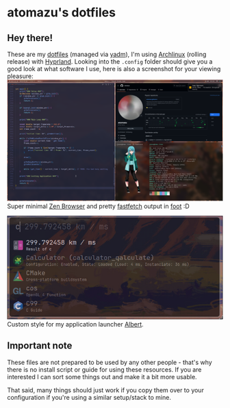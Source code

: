 # atomazu's dotfiles
## Hey there!
These are my [dotfiles](https://wiki.archlinux.org/title/Dotfiles) (managed via [yadm](https://yadm.io/)), I'm using [Archlinux](https://archlinux.org/) (rolling release) with [Hyprland](https://hyprland.org/).
Looking into the `.config` folder should give you a good look at what software I use, here is also a screenshot for your viewing pleasure:
![alt text](image.png)<br>
Super minimal [Zen Browser](https://zen-browser.app/) and pretty [fastfetch](https://github.com/fastfetch-cli/fastfetch) output in [foot](https://codeberg.org/dnkl/foot) :D

![alt text](image-1.png)<br>
Custom style for my application launcher [Albert](https://albertlauncher.github.io/).

## Important note
These files are not prepared to be used by any other people - that's why there is no install script or guide for using these resources. If you are interested I can sort some things out and make it a bit more usable.

That said, many things should just work if you copy them over to your configuration if you're using a similar setup/stack to mine.
